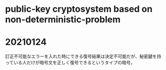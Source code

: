 # public-key cryptosystem based on non-deterministic-problem 

# 20210124

訂正不可能なエラーを入れた時にできる復号結果は決定不可能だが、秘密鍵を持っている人だけが暗号文を正しく復号できるというタイプの暗号。
